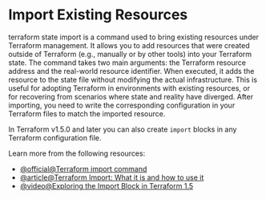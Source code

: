 # Import Existing Resources

terraform state import is a command used to bring existing resources under Terraform management. It allows you to add resources that were created outside of Terraform (e.g., manually or by other tools) into your Terraform state. The command takes two main arguments: the Terraform resource address and the real-world resource identifier. When executed, it adds the resource to the state file without modifying the actual infrastructure. This is useful for adopting Terraform in environments with existing resources, or for recovering from scenarios where state and reality have diverged. After importing, you need to write the corresponding configuration in your Terraform files to match the imported resource.

In Terraform v1.5.0 and later you can also create `import` blocks in any Terraform configuration file.

Learn more from the following resources:

- [@official@Terraform import command](https://developer.hashicorp.com/terraform/cli/import)
- [@article@Terraform Import: What it is and how to use it](https://terrateam.io/blog/terraform-import)
- [@video@Exploring the Import Block in Terraform 1.5](https://www.youtube.com/watch?v=znfh_00EDZ0)